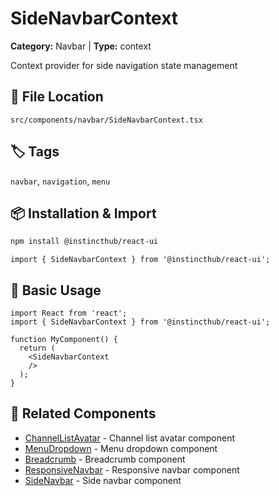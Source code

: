 # SideNavbarContext

**Category:** Navbar | **Type:** context

Context provider for side navigation state management

## 📁 File Location

`src/components/navbar/SideNavbarContext.tsx`

## 🏷️ Tags

`navbar`, `navigation`, `menu`

## 📦 Installation & Import

```bash
npm install @instincthub/react-ui
```

```tsx
import { SideNavbarContext } from '@instincthub/react-ui';
```

## 🚀 Basic Usage

```tsx
import React from 'react';
import { SideNavbarContext } from '@instincthub/react-ui';

function MyComponent() {
  return (
    <SideNavbarContext
    />
  );
}
```

## 🔗 Related Components

- [ChannelListAvatar](./ChannelListAvatar.md) - Channel list avatar component
- [MenuDropdown](./MenuDropdown.md) - Menu dropdown component
- [Breadcrumb](./Breadcrumb.md) - Breadcrumb component
- [ResponsiveNavbar](./ResponsiveNavbar.md) - Responsive navbar component
- [SideNavbar](./SideNavbar.md) - Side navbar component

